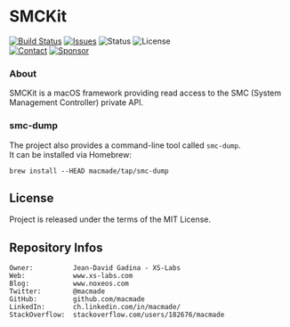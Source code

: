 SMCKit
======

[![Build Status](https://img.shields.io/github/workflow/status/macmade/SMCKit/ci-mac?label=macOS&logo=apple)](https://github.com/macmade/SMCKit/actions/workflows/ci-mac.yaml)
[![Issues](http://img.shields.io/github/issues/macmade/SMCKit.svg?logo=github)](https://github.com/macmade/SMCKit/issues)
![Status](https://img.shields.io/badge/status-active-brightgreen.svg?logo=git)
![License](https://img.shields.io/badge/license-mit-brightgreen.svg?logo=open-source-initiative)  
[![Contact](https://img.shields.io/badge/follow-@macmade-blue.svg?logo=twitter&style=social)](https://twitter.com/macmade)
[![Sponsor](https://img.shields.io/badge/sponsor-macmade-pink.svg?logo=github-sponsors&style=social)](https://github.com/sponsors/macmade)

### About

SMCKit is a macOS framework providing read access to the SMC (System Management Controller) private API.

### smc-dump

The project also provides a command-line tool called `smc-dump`.  
It can be installed via Homebrew:

    brew install --HEAD macmade/tap/smc-dump

License
-------

Project is released under the terms of the MIT License.

Repository Infos
----------------

    Owner:          Jean-David Gadina - XS-Labs
    Web:            www.xs-labs.com
    Blog:           www.noxeos.com
    Twitter:        @macmade
    GitHub:         github.com/macmade
    LinkedIn:       ch.linkedin.com/in/macmade/
    StackOverflow:  stackoverflow.com/users/182676/macmade
